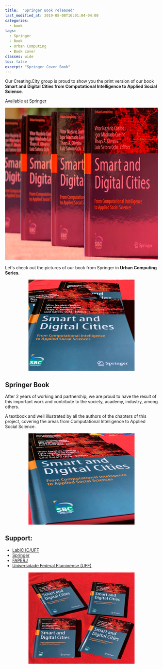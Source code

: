 ```yaml
---
title:  "Springer Book released"
last_modified_at: 2019-08-08T16:01:04-04:00
categories:
  - book
tags:
  - Springer
  - Book
  - Urban Computing
  - Book cover
classes: wide  
toc: false
excerpt: "Springer Cover Book"
---
```


Our Creating.City group is proud to show you the print version of our book **Smart and Digital Cities from Computational Intelligence to Applied Social Science**.

[Available at Springer](https://www.springer.com/gp/book/9783030122546)

<center>
<img src="/assets/images/2019_08_bookcover/5.JPG" alt="Urban series books"
	title="Urban series books" width="650" height="500" />
</center>

Let's check out the pictures of our book  from Springer in **Urban Computing Series**.

<center>
<img src="/assets/images/2019_08_bookcover/4.JPG" alt="Urban series books"
	title="Urban series books" width="350" height="300" />
</center>


## Springer Book

After 2 years of working and partnership, we are proud to have the result of this important work and contribute to the society, academy, industry, among others.

A textbook and well illustrated by all the authors of the chapters of this project, covering the areas from Computational Intelligence to Applied Social Science.

<center>
<img src="/assets/images/2019_08_bookcover/2.JPG" alt="Urban series books"
	title="Urban series books" width="350" height="300" />
</center>


## Support:
- [LabIC IC/UFF](https://www.facebook.com/satoruff/)
- [Springer](https://www.springer.com/gp/book/9783030122546)
- [FAPERJ](http://www.faperj.br/)
- [Universidade Federal Fluminense (UFF)](http://www.uff.br/)

<center>
<img src="/assets/images/2019_08_bookcover/1.JPG" alt="Urban series books"
	title="Urban series books" width="350" height="300" />
</center>
